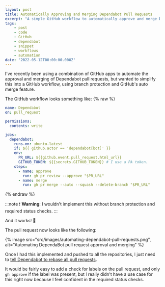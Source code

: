 ```yaml
---
layout: post
title: Automatically Approving and Merging Dependabot Pull Requests
excerpt: "A simple GitHub workflow to automatically approve and merge Dependabot pull requests."
tags:
    - post
    - code
    - GitHub
    - dependabot
    - snippet
    - workflows
    - automation
date: '2022-05-12T00:00:00.000Z'
---
```


I've recently been using a combination of GitHub apps to automate the approval and merging of Dependabot pull requests, but wanted to simplify this into a GitHub workflow, using branch protection and GitHub's auto merge feature.

The GitHub workflow looks something like:
{% raw %}
```yml
name: Dependabot
on: pull_request

permissions:
  contents: write

jobs:
  dependabot:
    runs-on: ubuntu-latest
    if: ${{ github.actor == 'dependabot[bot]' }}
    env:
      PR_URL: ${{github.event.pull_request.html_url}}
      GITHUB_TOKEN: ${{secrets.GITHUB_TOKEN}} # I use a PA token.
    steps:
      - name: approve
        run: gh pr review --approve "$PR_URL"
      - name: merge
        run: gh pr merge --auto --squash --delete-branch "$PR_URL"
```
{% endraw %}

:::note
:heavy_exclamation_mark: **Warning**: I wouldn't implement this without branch protection and required status checks.
:::

And it works! :tada: 

The pull request now looks like the following:

{% image src="src/images/automating-dependabot-pull-requests.png", alt="Automating DependaBot pull request approval and merging" %}

Once I had this implemented and pushed to all the repositories, I just need to [tell Dependabot to rebase all pull requests](/posts/rebase-all-dependabot-pull-requests/).

It would be fairly easy to add a check for labels on the pull request, and only `gh approve` if the label was present, but I really didn't have a use case for this right now because I feel confident in the required status checks.